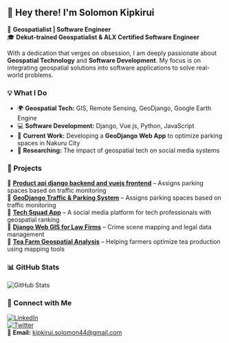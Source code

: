 ## 👋 Hey there! I'm Solomon Kipkirui  

🚀 **Geospatialist | Software Engineer**  
🎓 **Dekut-trained Geospatialist & ALX Certified Software Engineer**  

With a dedication that verges on obsession, I am deeply passionate about **Geospatial Technology** and **Software Development**. My focus is on integrating geospatial solutions into software applications to solve real-world problems.  

### 💡 What I Do 
- 🌍 **Geospatial Tech:** GIS, Remote Sensing, GeoDjango, Google Earth Engine  
- 💻 **Software Development:** Django, Vue.js, Python, JavaScript  
- 📍 **Current Work:** Developing a **GeoDjango Web App** to optimize parking spaces in Nakuru City  
- 🔬 **Researching:** The impact of geospatial tech on social media systems  

### 🚀 Projects  
🔹 **[Product api django backend and vuejs frontend](https://github.com/Rangosolo1234/taifa_Products_api)** – Assigns parking spaces based on traffic monitoring  
🔹 **[GeoDjango Traffic & Parking System](https://github.com/your-repo)** – Assigns parking spaces based on traffic monitoring  
🔹 **[Tech Squad App](https://github.com/your-repo)** – A social media platform for tech professionals with geospatial ranking  
🔹 **[Django Web GIS for Law Firms](https://github.com/your-repo)** – Crime scene mapping and legal data management  
🔹 **[Tea Farm Geospatial Analysis](https://github.com/your-repo)** – Helping farmers optimize tea production using mapping tools  

### 📊 GitHub Stats  
![GitHub Stats](https://github-readme-stats.vercel.app/api?username=Rangosolo1234&show_icons=true&theme=radical)  

### 🔗 Connect with Me  
[![LinkedIn](https://img.shields.io/badge/LinkedIn-Solomon_Kipkirui-blue?style=flat&logo=linkedin)](https://www.linkedin.com/in/your-profile)  
[![Twitter](https://img.shields.io/badge/Twitter-%40Rangosolo-blue?style=flat&logo=twitter)](https://twitter.com/your-profile)  
📧 **Email:** kipkirui.solomon44@gmail.com  
